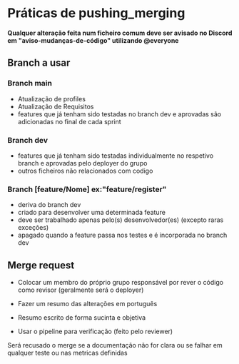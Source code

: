 # Práticas de pushing_merging
**Qualquer alteração feita num ficheiro comum deve ser avisado no Discord em "aviso-mudanças-de-código" utilizando @everyone**

## Branch a usar

### Branch main
* Atualização de profiles
* Atualização de Requisitos
* features que já tenham sido testadas no branch dev e aprovadas são adicionadas no final de cada sprint

### Branch dev
* features que já tenham sido testadas individualmente no respetivo branch e aprovadas pelo deployer do grupo
* outros ficheiros não relacionados com codigo

### Branch [feature/Nome] ex:"feature/register"
* deriva do branch dev
* criado para desenvolver uma determinada feature
* deve ser trabalhado apenas pelo(s) desenvolvedor(es) (excepto raras exceções)
* apagado quando a feature passa nos testes e é incorporada no branch dev


## Merge request 
* Colocar um membro do próprio grupo responsável por rever o código como revisor (geralmente será o deployer) 
* Fazer um resumo das alterações em português
* Resumo escrito de forma sucinta e objetiva

* Usar o pipeline para verificação (feito pelo reviewer) 

 Será recusado o merge se a documentação não for clara ou se falhar em qualquer teste ou nas metricas definidas